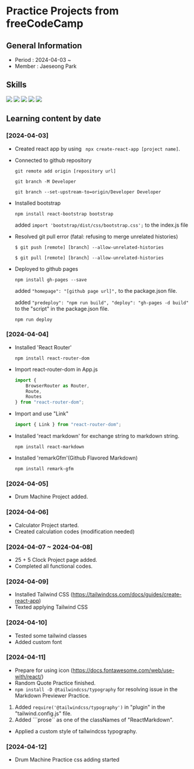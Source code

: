 # Practice Projects from freeCodeCamp

## General Information
- Period : 2024-04-03 ~ 
- Member : Jaeseong Park

## Skills
<img src="https://img.shields.io/badge/Visual Studio Code-007ACC?style=for-the-badge&logo=visualstudiocode&logoColor=white">
<img src="https://img.shields.io/badge/HTML5-E34F26?style=for-the-badge&logo=html5&logoColor=white">
<img src="https://img.shields.io/badge/Javascript-F7DF1E?style=for-the-badge&logo=javascript&logoColor=white">
<img src="https://img.shields.io/badge/React-61DAFB?style=for-the-badge&logo=React&logoColor=black">
<img src="https://img.shields.io/badge/tailwind css-06B6D4?style=for-the-badge&logo=tailwindcss&logoColor=white">

## Learning content by date

### [2024-04-03]
- Created react app by using ``` npx create-react-app [project name]```.
- Connected to github repository
   
    ```git remote add origin [repository url]```

    ```git branch -M Developer```

    ```git branch --set-upstream-to=origin/Developer Developer```

- Installed bootstrap

    ```npm install react-bootstrap bootstrap```

    added ```import 'bootstrap/dist/css/bootstrap.css';``` to the index.js file

- Resolved git pull error (fatal: refusing to merge unrelated histories)

    ```$ git push [remote] [branch] --allow-unrelated-histories```

    ```$ git pull [remote] [branch] --allow-unrelated-histories```

- Deployed to github pages

    ```npm install gh-pages --save```

    added ```"homepage": "[github page url]",``` to the package.json file.

    added ```"predeploy": "npm run build", "deploy": "gh-pages -d build"``` to the "script" in the package.json file.

    ```npm run deploy```

### [2024-04-04]
- Installed 'React Router'
  
    ```npm install react-router-dom```

- Import react-router-dom in App.js

    ```javascript
    import {
        BrowserRouter as Router,
        Route,
        Routes
    } from "react-router-dom";
    ```
- Import and use "Link"

    ```javascript
    import { Link } from "react-router-dom";
    ```

- Installed 'react markdown' for exchange string to markdown string.

    ```npm install react-markdown```

- Installed 'remarkGfm'(Github Flavored Markdown)

    ```npm install remark-gfm```

### [2024-04-05]
- Drum Machine Project added.

### [2024-04-06]
- Calculator Project started.
- Created calculation codes (modification needed)

### [2024-04-07 ~ 2024-04-08]
- 25 + 5 Clock Project page added.
- Completed all functional codes.

### [2024-04-09]
- Installed Tailwind CSS (https://tailwindcss.com/docs/guides/create-react-app)
- Texted applying Tailwind CSS

### [2024-04-10]
- Tested some tailwind classes
- Added custom font

### [2024-04-11]
- Prepare for using icon (https://docs.fontawesome.com/web/use-with/react/)
- Random Quote Practice finished.
- ```npm install -D @tailwindcss/typography``` for resolving issue in the Markdown Previewer Practice.
1) Added ```require('@tailwindcss/typography')``` in "plugin" in the "tailwind.config.js" file.
2) Added ```prose`` as one of the classNames of "ReactMarkdown".
- Applied a custom style of tailwindcss typography.

### [2024-04-12]
- Drum Machine Practice css adding started